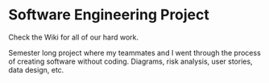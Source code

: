 # Software Engineering Project
Check the Wiki for all of our hard work.

Semester long project where my teammates and I went through the process of creating software without coding. Diagrams, risk analysis, user stories, data design, etc.

